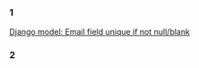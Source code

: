 ### 1

[Django model: Email field unique if not null/blank
](https://stackoverflow.com/questions/15422606/django-model-email-field-unique-if-not-null-blank)

### 2

